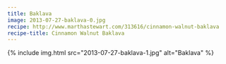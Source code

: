 ```yaml
---
title: Baklava
image: 2013-07-27-baklava-0.jpg
recipe: http://www.marthastewart.com/313616/cinnamon-walnut-baklava
recipe-title: Cinnamon Walnut Baklava
---
```


<div class="photos">
{% include img.html src="2013-07-27-baklava-1.jpg" alt="Baklava" %}
</div>
